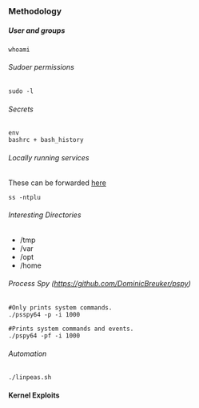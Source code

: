 ### Methodology

##### User and groups
```
whoami
```

###### Sudoer permissions
```
sudo -l
```

###### Secrets
```
env
bashrc + bash_history
```

###### Locally running services
These can be forwarded [here](obsidian://open?vault=Offensive-Security&file=OSCP%2FPost%20Exploitation%2FTunneling)
```
ss -ntplu
```

###### Interesting Directories
-  \/tmp
-  \/var
-  \/opt
-  \/home

###### Process Spy (https://github.com/DominicBreuker/pspy)

```
#Only prints system commands.
./psspy64 -p -i 1000

#Prints system commands and events.
./pspy64 -pf -i 1000
```

###### Automation

```
./linpeas.sh

```



#### Kernel Exploits
